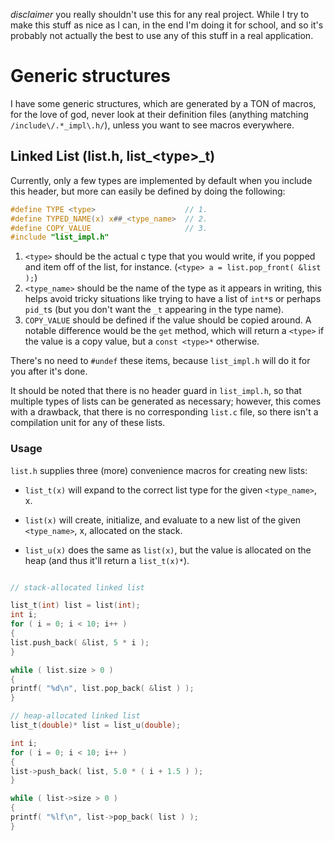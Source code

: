 
*disclaimer* you really shouldn't use this for any real project. While I try
to make this stuff as nice as I can, in the end I'm doing it for school, and
so it's probably not actually the best to use any of this stuff in a real
application.

# Generic structures


I have some generic structures, which are generated by a TON of macros,
for the love of god, never look at their definition files (anything matching
`/include\/.*_impl\.h/`), unless you want to see macros everywhere.

## Linked List (list.h, list_\<type\>_t)

Currently, only a few types are implemented by default when you include
this header, but more can easily be defined by doing the following:
```c
#define TYPE <type>                    // 1.
#define TYPED_NAME(x) x##_<type_name>  // 2.
#define COPY_VALUE                     // 3.
#include "list_impl.h"
```
1. `<type>` should be the actual c type that you would write, if you popped
and item off of the list, for instance. (`<type> a = list.pop_front( &list );`)
2. `<type_name>` should be the name of the type as it appears in writing, this
helps avoid tricky situations like trying to have a list of `int*`s or perhaps
`pid_t`s (but you don't want the `_t` appearing in the type name).
3. `COPY_VALUE` should be defined if the value should be copied around. A
notable difference would be the `get` method, which will return a `<type>` if
the value is a copy value, but a `const <type>*` otherwise.

There's no need to `#undef` these items, because `list_impl.h` will do it
for you after it's done.

It should be noted that there is no header guard in `list_impl.h`, so that
multiple types of lists can be generated as necessary; however, this comes
with a drawback, that there is no corresponding `list.c` file, so there isn't
a compilation unit for any of these lists.

### Usage
`list.h` supplies three (more) convenience macros for creating new lists:
* `list_t(x)` will expand to the correct list type for the given 
`<type_name>`, x.

* `list(x)` will create, initialize, and evaluate to a new list of the given
`<type_name>`, x, allocated on the stack.

* `list_u(x)` does the same as `list(x)`, but the value is allocated on the
heap (and thus it'll return a `list_t(x)*`).

```c

// stack-allocated linked list

list_t(int) list = list(int);
int i;
for ( i = 0; i < 10; i++ )
{
list.push_back( &list, 5 * i );
}

while ( list.size > 0 )
{
printf( "%d\n", list.pop_back( &list ) );
}

// heap-allocated linked list
list_t(double)* list = list_u(double);

int i;
for ( i = 0; i < 10; i++ )
{
list->push_back( list, 5.0 * ( i + 1.5 ) );
}

while ( list->size > 0 )
{
printf( "%lf\n", list->pop_back( list ) );
}

```


